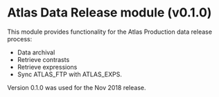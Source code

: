 # Atlas Data Release module (v0.1.0)

This module provides functionality for the Atlas Production data release process:

- Data archival
- Retrieve contrasts
- Retrieve expressions
- Sync ATLAS_FTP with ATLAS_EXPS.

Version 0.1.0 was used for the Nov 2018 release.

